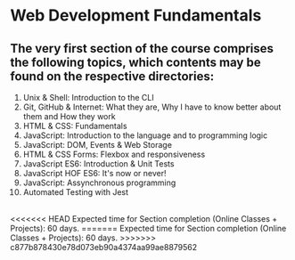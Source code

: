 # Web Development Fundamentals

## The very first section of the course comprises the following topics, which contents may be found on the respective directories:

<ol>
<li>Unix & Shell: Introduction to the CLI</li>
<li>Git, GitHub & Internet: What they are, Why I have to know better about them and How they work</li>
<li>HTML & CSS: Fundamentals</li>
<li>JavaScript: Introduction to the language and to programming logic</li>
<li>JavaScript: DOM, Events & Web Storage</li>
<li>HTML & CSS Forms: Flexbox and responsiveness</li>
<li>JavaScript ES6: Introduction & Unit Tests</li>
<li>JavaScript HOF ES6: It's now or never!</li>
<li>JavaScript: Assynchronous programming</li>
<li>Automated Testing with Jest</li>
</ol><br>
<<<<<<< HEAD
Expected time for Section completion (Online Classes + Projects): 60 days.
=======
Expected time for Section completion (Online Classes + Projects): 60 days.
>>>>>>> c877b878430e78d073eb90a4374aa99ae8879562
